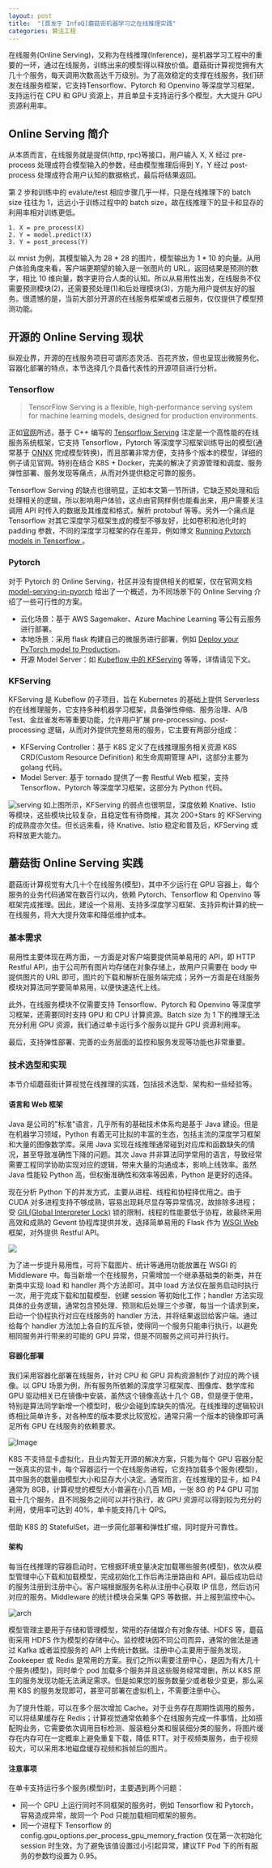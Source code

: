 ```yaml
---
layout: post
title:  "[首发于 InfoQ]蘑菇街机器学习之在线推理实践"
categories: 算法工程
---
```


在线服务(Online Serving)，又称为在线推理(Inference)，是机器学习工程中的重要的一环，通过在线服务，训练出来的模型得以释放价值。蘑菇街计算视觉拥有大几十个服务，每天调用次数高达千万级别。为了高效稳定的支撑在线服务，我们研发在线服务框架，它支持Tensorflow、Pytorch 和 Openvino 等深度学习框架，支持运行在 CPU 和 GPU 资源上，并且单显卡支持运行多个模型，大大提升 GPU 资源利用率。

## Online Serving 简介

从本质而言，在线服务就是提供(http, rpc)等接口，用户输入 X, X 经过 pre-process 处理成符合模型输入的参数，经由模型推理后得到 Y，Y 经过 post-process 处理成符合用户认知的数据格式，最后将结果返回。

第 2 步和训练中的 evalute/test 相应步骤几乎一样，只是在线推理下的 batch size 往往为 1，远远小于训练过程中的 batch size，故在线推理下的显卡和显存的利用率相对训练更低。

```
1. X = pre_process(X)
2. Y = model.predict(X)
3. Y = post_process(Y)
```

以 mnist 为例，其模型输入为 28 * 28 的图片，模型输出为 1 * 10 的向量。从用户体验角度来看，客户端更期望的输入是一张图片的 URL，返回结果是预测的数字，相比 10 维向量，数字更符合人类的认知。所以从易用性出发，在线服务不仅需要预测模块(2)，还需要预处理(1)和后处理模块(3)，方能为用户提供友好的服务。很遗憾的是，当前大部分开源的在线服务框架或者云服务，仅仅提供了模型预测功能。

## 开源的 Online Serving 现状

纵观业界，开源的在线服务项目可谓形态灵活、百花齐放，但也呈现出微服务化、容器化部署的特点，本节选择几个具备代表性的开源项目进行分析。

### Tensorflow 

> TensorFlow Serving is a flexible, high-performance serving system for machine learning models, designed for production environments.

正如[官网](https://www.tensorflow.org/tfx/guide/serving)所述，基于 C++ 编写的 [Tensorflow Serving](https://github.com/tensorflow/serving) 注定是一个高性能的在线服务系统框架，它支持 Tensorflow，Pytorch 等深度学习框架训练导出的模型(通常基于 [ONNX](https://onnx.ai/) 完成模型转换)，而且部署非常方便，支持多个版本的模型，详细的例子请见官网。特别在结合 K8S + Docker，完美的解决了资源管理和调度、服务弹性部署、服务发现等痛点，从而对外提供稳定可靠的服务。

Tensorflow Serving 的缺点也很明显，正如本文第一节所讲，它缺乏预处理和后处理相关的逻辑，所以影响用户体验，这点由官网样例也能看出来，用户需要关注调用 API 时传入的数据及其维度和格式，解析 protobuf 等等。另外一个痛点是 Tensorflow 对其它深度学习框架生成的模型不够友好，比如卷积和池化时的 padding 参数，不同的深度学习框架的存在差异，例如博文 [Running Pytorch models in Tensorflow
](https://medium.com/styria-data-science-tech-blog/running-pytorch-models-in-production-fa09bebca622)。

### Pytorch

对于 Pytorch 的 Online Serving，社区并没有提供相关的框架，仅在官网文档 [model-serving-in-pyorch](https://pytorch.org/blog/model-serving-in-pyorch/) 给出了一个概述，为不同场景下的 Online Serving 介绍了一些可行性的方案。

- 云化场景：基于 AWS Sagemaker、Azure Machine Learning 等公有云服务进行部署。
- 本地场景：采用 flask 构建自己的微服务进行部署，例如 [Deploy your PyTorch model to Production](https://medium.com/datadriveninvestor/deploy-your-pytorch-model-to-production-f69460192217)。
- 开源 Model Server：如 [Kubeflow 中的 KFServing](https://github.com/kubeflow/kfserving) 等等，详情请见下文。

### KFServing

KFServing 是 Kubeflow 的子项目，旨在 Kubernetes 的基础上提供 Serverless 的在线推理服务，它支持多种机器学习框架，具备弹性伸缩、服务治理、A/B Test、金丝雀发布等重要功能，允许用户扩展 pre-processing、post-processing 逻辑，从而对外提供完整易用的服务，它主要有两部分组成：

- KFServing Controller：基于 K8S 定义了在线推理服务相关资源 K8S CRD(Custom Resource Definition) 和生命周期管理 API，这部分主要为 golang 代码。
- Model Server: 基于 tornado 提供了一套 Restful Web 框架，支持 Tensorflow、Pytorch 等深度学习框架，这部分为 Python 代码。

![serving](https://wsfdl.oss-cn-qingdao.aliyuncs.com/kfserving.png)
如上图所示，KFServing 的弱点也很明显，深度依赖 Knative、Istio 等模块，这些模块比较复杂，且稳定性有待商榷，其次 200+Stars 的 KFServing 的成熟度亦欠佳。但长远来看，待 Knative、Istio 稳定和普及后，KFServing 或将释放更大能力。

## 蘑菇街 Online Serving 实践

蘑菇街计算视觉有大几十个在线服务(模型)，其中不少运行在 GPU 容器上，每个服务的业务代码通常在数百行以内，依赖 Pytorch、Tensorflow 和 Openvino 等框架完成推理。因此，建设一个易用、支持多深度学习框架、支持异构计算的统一在线服务，将大大提升效率和降低维护成本。

### 基本需求

易用性主要体现在两方面，一方面是对客户端要提供简单易用的 API，即 HTTP Restful API，由于公司所有图片均存储在对象存储上，故用户只需要在 body 中提供图片的 URL 即可，图片的下载和解析在服务端完成；另外一方面是在线服务模块对算法同学要简单易用，以便快速迭代上线。

此外，在线服务模块不仅需要支持 Tensorflow、Pytorch 和 Openvino 等深度学习框架，还需要同时支持 GPU 和 CPU 计算资源。Batch size 为 1 下的推理无法充分利用 GPU 资源，我们通过单卡运行多个服务以提升 GPU 资源利用率。

最后，支持弹性部署、完善的业务层面的监控和服务发现等功能也非常重要。

### 技术选型和实现

本节介绍蘑菇街计算视觉在线推理的实践，包括技术选型、架构和一些经验等。

#### 语言和 Web 框架

Java 是公司的"标准"语言，几乎所有的基础技术体系均是基于 Java 建设。但是在机器学习领域，Python 有着无可比拟的丰富的生态，包括主流的深度学习框架和大量的图像数学库。采用 Java 实现在线推理通常碰到对应库和函数缺失的情况，甚至导致准确性下降的问题。其次 Java 并非算法同学常用的语言，导致经常需要工程同学协助实现对应的逻辑，带来大量的沟通成本，影响上线效率。虽然 Java 性能较 Python 高，但权衡准确性和效率等因素，Python 是更好的选择。

现在分析 Python 下的并发方式，主要从进程、线程和协程择优用之。由于 CUDA 对多进程支持不够成熟，容易出现耗尽显存等异常情况，故排除多进程；受 [GIL(Global Interpreter Lock)](https://wiki.python.org/moin/GlobalInterpreterLock) 锁的限制，线程的性能要低于协程，故最终采用高效和成熟的 Gevent 协程库提供并发，选择简单易用的 Flask 作为 [WSGI Web](https://wsgi.readthedocs.io/en/latest/what.html) 框架，对外提供 Restful API。

![](https://wsfdl.oss-cn-qingdao.aliyuncs.com/online_serving_desgn.png
)

为了进一步提升易用性，可将下载图片、统计等通用功能放置在 WSGI 的 Middleware 中。每当新增一个在线服务，只需增加一个继承基础类的新类，并在新类中实现 load 和 handler 两个方法即可。其中 load 方法仅在服务启动时执行一次，用于完成下载和加载模型、创建 session 等初始化工作；handler 方法实现具体的业务逻辑，通常包含预处理、预测和后处理三个步骤，每当一个请求到来，启动一个协程执行对应在线服务的 handler 方法，并将结果返回给客户端。通过给每个 handler 方法加上各自的互斥锁，使得同一个服务只能串行执行，以避免相同服务并行带来的可能的 GPU 异常，但是不同服务之间可并行执行。

#### 容器化部署

我们采用容器化部署在线服务，针对 CPU 和 GPU 异构资源制作了对应的两个镜像。以 GPU 场景为例，所有服务所依赖的深度学习框架库、图像库、数学库和 GPU 驱动相关已在镜像中安装，虽然这个镜像高达十几个 GB，但是便于使用，特别是算法同学新增一个模型时，极少会碰到库缺失的情况。在线推理的逻辑较训练相比简单许多，对各种库的版本要求比较宽松，通常只需一个版本的镜像即可满足所有 GPU 在线服务的依赖要求。

![Image](https://wsfdl.oss-cn-qingdao.aliyuncs.com/online_serving_image.png)

K8S 不支持显卡虚拟化，且业内暂无开源的解决方案，只能为每个 GPU 容器分配一张真实的显卡，每个容器运行一个在线服务进程，它支持加载多个服务(模型)，其中服务的数量由模型大小和显存大小决定。通常而言，在线推理的显卡，如 P4 通常为 8GB，计算视觉的模型大小普遍在小几百 MB，一张 8G 的 P4 GPU 可加载十几个服务，且不同服务之间可以并行执行，故 GPU 资源可以得到较为充分的利用，使用率可达到 40%，单卡能支持几十 QPS。

借助 K8S 的 StatefulSet，进一步简化部署和弹性扩缩，同时提升可靠性。

#### 架构

每当在线推理的容器启动时，它根据环境变量决定加载哪些服务(模型)，依次从模型管理中心下载和加载模型，完成初始化工作后再注册路由和 API，最后成功启动的服务注册到注册中心。客户端根据服务名称从注册中心获取 IP 信息，然后访问对应的服务。Middleware 的统计模块会采集 QPS 等数据，并上报到监控中心。

![arch](https://wsfdl.oss-cn-qingdao.aliyuncs.com/online_serving_arch.png)

模型管理主要用于存储和管理模型，常用的存储媒介有对象存储、HDFS 等，蘑菇街采用 HDFS 作为模型的存储中心。监控模块因不同公司而异，通常的做法是通过 Kafka 或者监控服务的 API 上传统计数据。注册中心主要用于服务发现，Zookeeper 或 Redis 是常用的方案。我们之所以需要注册中心，是因为有大几十个服务(模型)，同时单个 pod 加载多个服务并且这些服务经常增删，所以 K8S 原生的服务发现功能无法满足需求。但是如果您的服务数量少或者极少变更，那么采用 K8S 的服务发现即可，甚至可部署在虚拟机上，不需要注册中心。

为了提升性能，可以在多个层次增加 Cache。对于业务存在周期性调用的服务，可以将结果缓存在 Redis；计算视觉通常依赖多个在线服务完成一件事情，比如搭配购业务，它需要依次调用目标检测、服装粗分类和服装细分类的服务，将图片缓存在内存可在一定概率上避免重复下载，降低 RTT。对于视频类服务，由于视频较大，可以采用本地磁盘缓存视频和拆帧后的图片。

#### 注意事项

在单卡支持运行多个服务(模型)时，主要遇到两个问题：

- 同一个 GPU 上运行同时不同框架的服务时，例如 Tensorflow 和 Pytorch，容易造成异常，故同一个 Pod 只能加载相同框架的服务。
- 同一个进程下 Tensorflow 的 config.gpu_options.per\_process\_gpu\_memory\_fraction 仅在第一次初始化 session 时生效，为了避免该值设置过小引起异常，建议TF Pod 下的所有服务的参数均设置为 0.95。
